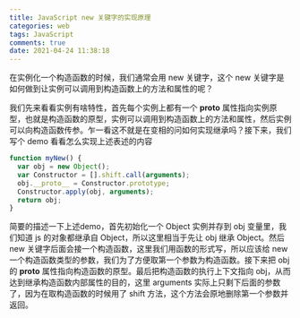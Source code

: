 ```yaml
---
title: JavaScript new 关键字的实现原理
categories: web
tags: JavaScript
comments: true
date: 2021-04-24 11:38:18
---
```


在实例化一个构造函数的时候，我们通常会用 new 关键字，这个 new 关键字是如何做到让实例可以调用到构造函数上的方法和属性的呢？

我们先来看看实例有啥特性，首先每个实例上都有一个 __proto__ 属性指向实例原型，也就是构造函数的原型，实例可以调用到构造函数上的方法和属性，然后实例可以向构造函数传参。乍一看这不就是在变相的问如何实现继承吗？接下来，我们写个 demo 看看怎么实现上述表述的内容

```js
function myNew() {
  var obj = new Object();
  var Constructor = [].shift.call(arguments);
  obj.__proto__ = Constructor.prototype;
  Constructor.apply(obj, arguments);
  return obj;
}
```

简要的描述一下上述demo，首先初始化一个 Object 实例并存到 obj 变量里，我们知道 js 的对象都继承自 Object，所以这里相当于先让 obj 继承 Object。然后 new 关键字后面会接一个构造函数，这里我们用函数的形式写，所以应该给 new 一个构造函数类型的参数，我们为了方便取第一个参数为构造函数。接下来把 obj 的 __proto__ 属性指向构造函数的原型。最后把构造函数的执行上下文指向 obj，从而达到继承构造函数内部属性的目的，这里 arguments 实际上只剩下后面的参数了，因为在取构造函数的时候用了 shift 方法，这个方法会原地删除第一个参数并返回。